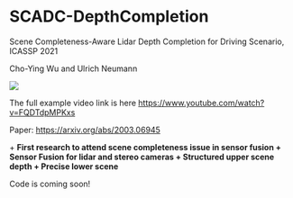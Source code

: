 # SCADC-DepthCompletion
Scene Completeness-Aware Lidar Depth Completion for Driving Scenario, ICASSP 2021

Cho-Ying Wu and Ulrich Neumann

<img src='ICASSP21_gif.gif'>

The full example video link is here https://www.youtube.com/watch?v=FQDTdpMPKxs

Paper: https://arxiv.org/abs/2003.06945

\+ **First research to attend scene completeness issue in sensor fusion
\+ Sensor Fusion for lidar and stereo cameras
\+ Structured upper scene depth
\+ Precise lower scene**

Code is coming soon!
